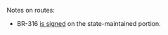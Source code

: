 Notes on routes:
* BR-316 [is signed](https://www.google.com/maps/@-9.4668293,-36.1816166,3a,27.7y,132.81h,87.68t/data=!3m6!1e1!3m4!1sxfrlMpSauX24H5WHPD7ImA!2e0!7i13312!8i6656) on the state-maintained portion.

